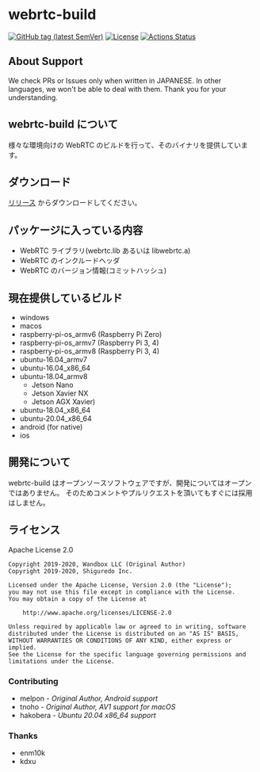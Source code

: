 # webrtc-build

[![GitHub tag (latest SemVer)](https://img.shields.io/github/tag/shiguredo-webrtc-build/webrtc-build.svg)](https://github.com/shiguredo/momo)
[![License](https://img.shields.io/badge/License-Apache%202.0-blue.svg)](https://opensource.org/licenses/Apache-2.0)
[![Actions Status](https://github.com/shiguredo-webrtc-build/webrtc-build/workflows/build/badge.svg)](https://github.com/shiguredo-webrtc-build/webrtc-build/actions)

## About Support

We check PRs or Issues only when written in JAPANESE.
In other languages, we won't be able to deal with them. Thank you for your understanding.

## webrtc-build について

様々な環境向けの WebRTC のビルドを行って、そのバイナリを提供しています。

## ダウンロード

[リリース](https://github.com/melpon/webrtc-build/releases) からダウンロードしてください。

## パッケージに入っている内容

- WebRTC ライブラリ(webrtc.lib あるいは libwebrtc.a)
- WebRTC のインクルードヘッダ
- WebRTC のバージョン情報(コミットハッシュ)

## 現在提供しているビルド

- windows
- macos
- raspberry-pi-os_armv6 (Raspberry Pi Zero)
- raspberry-pi-os_armv7 (Raspberry Pi 3, 4)
- raspberry-pi-os_armv8 (Raspberry Pi 3, 4)
- ubuntu-16.04_armv7
- ubuntu-16.04_x86_64
- ubuntu-18.04_armv8
    - Jetson Nano
    - Jetson Xavier NX
    - Jetson AGX Xavier)
- ubuntu-18.04_x86_64
- ubuntu-20.04_x86_64
- android (for native)
- ios

## 開発について

webrtc-build はオープンソースソフトウェアですが、開発についてはオープンではありません。 そのためコメントやプルリクエストを頂いてもすぐには採用はしません。

## ライセンス

Apache License 2.0

```
Copyright 2019-2020, Wandbox LLC (Original Author)
Copyright 2019-2020, Shiguredo Inc.

Licensed under the Apache License, Version 2.0 (the "License");
you may not use this file except in compliance with the License.
You may obtain a copy of the License at

    http://www.apache.org/licenses/LICENSE-2.0

Unless required by applicable law or agreed to in writing, software
distributed under the License is distributed on an "AS IS" BASIS,
WITHOUT WARRANTIES OR CONDITIONS OF ANY KIND, either express or implied.
See the License for the specific language governing permissions and
limitations under the License.
```

### Contributing

- melpon - *Original Author, Android support*
- tnoho - *Original Author, AV1 support for macOS*
- hakobera - *Ubuntu 20.04 x86_64 support*

### Thanks

- enm10k
- kdxu
